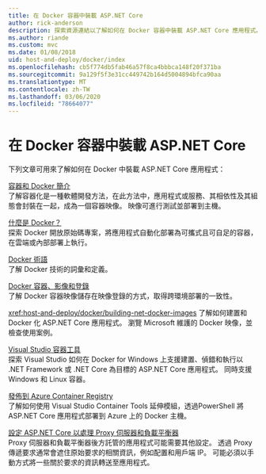 ```yaml
---
title: 在 Docker 容器中裝載 ASP.NET Core
author: rick-anderson
description: 探索資源連結以了解如何在 Docker 容器中裝載 ASP.NET Core 應用程式。
ms.author: riande
ms.custom: mvc
ms.date: 01/08/2018
uid: host-and-deploy/docker/index
ms.openlocfilehash: cb5f774db5fab46a57f8ca4bbbca148f20f371ba
ms.sourcegitcommit: 9a129f5f3e31cc449742b164d5004894bfca90aa
ms.translationtype: MT
ms.contentlocale: zh-TW
ms.lasthandoff: 03/06/2020
ms.locfileid: "78664077"
---
```

# <a name="host-aspnet-core-in-docker-containers"></a>在 Docker 容器中裝載 ASP.NET Core

下列文章可用來了解如何在 Docker 中裝載 ASP.NET Core 應用程式：

[容器和 Docker 簡介](/dotnet/standard/microservices-architecture/container-docker-introduction/index)  
了解容器化是一種軟體開發方法，在此方法中，應用程式或服務、其相依性及其組態會封裝在一起，成為一個容器映像。 映像可進行測試並部署到主機。

[什麼是 Docker？](/dotnet/standard/microservices-architecture/container-docker-introduction/docker-defined)  
探索 Docker 開放原始碼專案，將應用程式自動化部署為可攜式且可自足的容器，在雲端或內部部署上執行。

[Docker 術語](/dotnet/standard/microservices-architecture/container-docker-introduction/docker-terminology)  
了解 Docker 技術的詞彙和定義。

[Docker 容器、影像和登錄](/dotnet/standard/microservices-architecture/container-docker-introduction/docker-containers-images-registries)  
了解 Docker 容器映像儲存在映像登錄的方式，取得跨環境部署的一致性。

<xref:host-and-deploy/docker/building-net-docker-images> 了解如何建置和 Docker 化 ASP.NET Core 應用程式。 瀏覽 Microsoft 維護的 Docker 映像，並檢查使用案例。

[Visual Studio 容器工具](xref:host-and-deploy/docker/visual-studio-tools-for-docker)  
探索 Visual Studio 如何在 Docker for Windows 上支援建置、偵錯和執行以 .NET Framework 或 .NET Core 為目標的 ASP.NET Core 應用程式。 同時支援 Windows 和 Linux 容器。

[發佈到 Azure Container Registry](/azure/vs-azure-tools-docker-hosting-web-apps-in-docker)  
了解如何使用 Visual Studio Container Tools 延伸模組，透過PowerShell 將 ASP.NET Core 應用程式部署到 Azure 上的 Docker 主機。

[設定 ASP.NET Core 以處理 Proxy 伺服器和負載平衡器](xref:host-and-deploy/proxy-load-balancer)  
Proxy 伺服器和負載平衡器後方託管的應用程式可能需要其他設定。 透過 Proxy 傳遞要求通常會遮住原始要求的相關資訊，例如配置和用戶端 IP。 可能必須以手動方式將一些關於要求的資訊轉送至應用程式。
